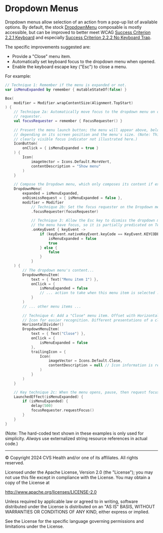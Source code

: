 # Dropdown Menus

Dropdown menus allow selection of an action from a pop-up list of available options. By default, the stock [DropdownMenu](https://developer.android.com/reference/kotlin/androidx/compose/material3/package-summary#DropdownMenu(kotlin.Boolean,kotlin.Function0,androidx.compose.ui.Modifier,androidx.compose.ui.unit.DpOffset,androidx.compose.foundation.ScrollState,androidx.compose.ui.window.PopupProperties,androidx.compose.ui.graphics.Shape,androidx.compose.ui.graphics.Color,androidx.compose.ui.unit.Dp,androidx.compose.ui.unit.Dp,androidx.compose.foundation.BorderStroke,kotlin.Function1)) composable is mostly accessible, but can be improved to better meet WCAG [Success Criterion 2.2.1 Keyboard](https://www.w3.org/TR/WCAG22/#keyboard) and especially [Success Criterion 2.2.2 No Keyboard Trap](https://www.w3.org/TR/WCAG22/#no-keyboard-trap).

The specific improvements suggested are:

* Provide a "Close" menu item.
* Automatically set keyboard focus to the dropdown menu when opened.
* Enable the keyboard escape key ("Esc") to close a menu.

For example:

```kotlin
// Technique 1: Remember if the menu is expanded or not.
var isMenuExpanded by remember { mutableStateOf(false) }

Box(
    modifier = Modifier.wrapContentSize(Alignment.TopStart)
) {
    // Technique 2a: Automatically move focus to the dropdown menu on open. First, create a focus 
    // requester.
    val focusRequester = remember { FocusRequester() }
    
    // Present the menu launch button; the menu will appear above, below, or covering this icon, 
    // depending on its screen position and the menu's size. (Note: This button should also have a 
    // clearly visible focus indicator not illustrated here.)
    IconButton(
        onClick = { isMenuExpanded = true }
    ) {
        Icon(
            imageVector = Icons.Default.MoreVert,
            contentDescription = "Show menu"
        )
    }
    
    // Compose the Dropdown menu, which only composes its content if expanded.
    DropdownMenu(
        expanded = isMenuExpanded,
        onDismissRequest = { isMenuExpanded = false },
        modifier = Modifier
            // Technique 2b: Set the focus requester on the Dropdown menu.
            .focusRequester(focusRequester)
            
            // Technique 3: Allow the Esc key to dismiss the dropdown menu. This code requires that
            // the menu have focus, so it is partially predicated on Technique 2, but not entirely.
            .onKeyEvent { keyEvent ->
                if (keyEvent.nativeKeyEvent.keyCode == KeyEvent.KEYCODE_ESCAPE) {
                    isMenuExpanded = false
                    true
                } else {
                    false
                }
            }
    ) {
        // The dropdown menu's content...
        DropdownMenuItem(
            text = { Text("Menu item 1") },
            onClick = {
                isMenuExpanded = false
                // ... action to take when this menu item is selected ...
            }
        )
        // ... other menu items ...
        
        // Technique 4: Add a "Close" menu item. Offset with HorizontalDivider and uses a trailing
        // Icon for easier recognition. Different presentations of a close control work too.
        HorizontalDivider()
        DropdownMenuItem(
            text = { Text("Close") },
            onClick = {
                isMenuExpanded = false
            },
            trailingIcon = {
                Icon(
                    imageVector = Icons.Default.Close,
                    contentDescription = null // Icon information is redundant with text, so omit.
                )
            }
        )
    }

    // Key technique 2c: When the menu opens, pause, then request focus on the menu.
    LaunchedEffect(isMenuExpanded) {
        if (isMenuExpanded) {
            delay(500)
            focusRequester.requestFocus()
        }
    }
}
```

(Note: The hard-coded text shown in these examples is only used for simplicity. _Always_ use externalized string resource references in actual code.)

----

© Copyright 2024 CVS Health and/or one of its affiliates. All rights reserved.

Licensed under the Apache License, Version 2.0 (the "License");
you may not use this file except in compliance with the License.
You may obtain a copy of the License at

http://www.apache.org/licenses/LICENSE-2.0

Unless required by applicable law or agreed to in writing, software
distributed under the License is distributed on an "AS IS" BASIS,
WITHOUT WARRANTIES OR CONDITIONS OF ANY KIND, either express or implied.

See the License for the specific language governing permissions and
limitations under the License.